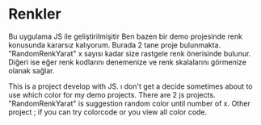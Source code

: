 # Renkler

Bu uygulama JS ile geliştirilmişitir
Ben bazen bir demo projesinde renk konusunda kararsız kalıyorum. Burada 2 tane proje bulunmakta. "RandomRenkYarat" x sayısı kadar size rastgele renk önerisinde bulunur. Diğeri ise eğer renk kodlarını denemenize ve renk skalalarını görmenize olanak sağlar. 


This is a project develop with JS. 
ı don't get a decide sometimes about to use which color for my demo projects.
There are 2 js projects. "RandomRenkYarat" is suggestion random color until number of x. Other project ; if you can try colorcode or you view all color code.
